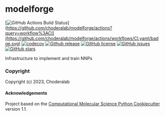modelforge
==============================
[//]: # (Badges)
[![GitHub Actions Build Status]([https://github.com/choderalab/modelforge/workflows/CI/badge.svg)](https://github.com/choderalab/modelforge/actions?query=workflow%3ACI](https://github.com/choderalab/modelforge/actions/workflows/CI.yaml/badge.svg)
[![codecov](https://codecov.io/gh/choderalab/modelforge/branch/main/graph/badge.svg)](https://codecov.io/gh/choderalab/modelforge/branch/main)
[![Github release](https://badgen.net/github/release/choderalab/modelforge)](https://github.com/choderalab/modelforge/)
[![GitHub license](https://img.shields.io/github/license/choderalab/modelforge?color=green)](https://github.com/choderalab/modelforge/blob/main/LICENSE)
[![GitHub issues](https://img.shields.io/github/issues/choderalab/modelforge?style=flat)](https://github.com/choderalab/modelforge/issues)
[![GitHub stars](https://img.shields.io/github/stars/choderalab/modelforge)](https://github.com/choderalab/modelforge/stargazers)

Infrastructure to implement and train NNPs

### Copyright

Copyright (c) 2023, Choderalab


#### Acknowledgements
 
Project based on the 
[Computational Molecular Science Python Cookiecutter](https://github.com/molssi/cookiecutter-cms) version 1.1.
